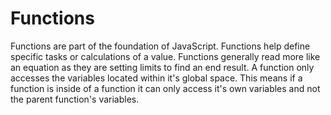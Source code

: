 # Functions

Functions are part of the foundation of JavaScript. Functions help define specific tasks or calculations of a value. Functions generally read more like an equation as they are setting limits to find an end result. A function only accesses the variables located within it's global space. This means if a function is inside of a function it can only access it's own variables and not the parent function's variables. 


